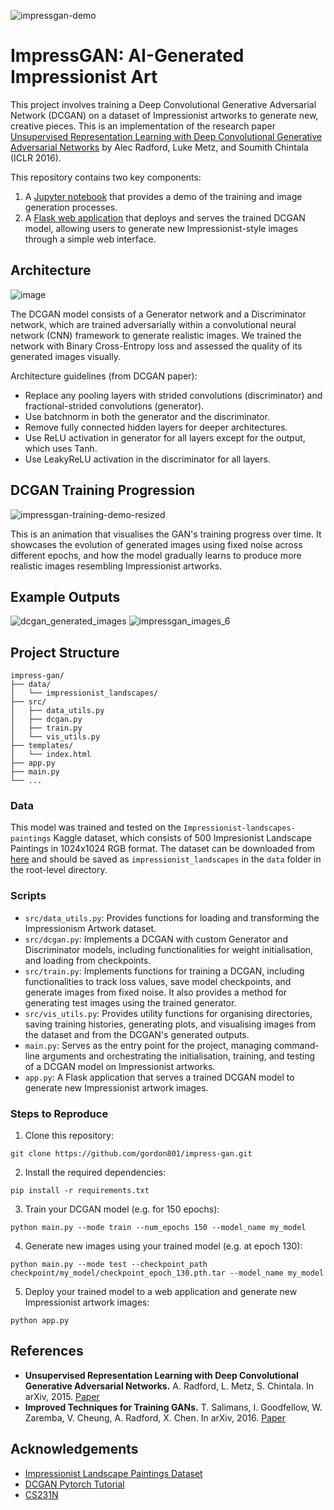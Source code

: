![impressgan-demo](https://github.com/user-attachments/assets/a35c150b-b2cf-4c15-957c-1df9d000baeb)

# ImpressGAN: AI-Generated Impressionist Art

This project involves training a Deep Convolutional Generative Adversarial Network (DCGAN) on a dataset of Impressionist artworks to generate new, creative pieces. This is an implementation of the research paper [Unsupervised Representation Learning with Deep Convolutional Generative Adversarial Networks](https://arxiv.org/pdf/1511.06434) by Alec Radford, Luke Metz, and Soumith Chintala (ICLR 2016).

This repository contains two key components:
1. A [Jupyter notebook](https://github.com/gordon801/impress-gan/blob/main/impress-gan.ipynb) that provides a demo of the training and image generation processes.
2. A [Flask web application](https://github.com/gordon801/impress-gan/blob/main/app.py) that deploys and serves the trained DCGAN model, allowing users to generate new Impressionist-style images through a simple web interface.

## Architecture
![image](https://github.com/user-attachments/assets/0f6d324e-68d0-4c02-b709-0337b6c3c301)

The DCGAN model consists of a Generator network and a Discriminator network, which are trained adversarially within a convolutional neural network (CNN) framework to generate realistic images. We trained the network with Binary Cross-Entropy loss and assessed the quality of its generated images visually.

Architecture guidelines (from DCGAN paper):
- Replace any pooling layers with strided convolutions (discriminator) and fractional-strided convolutions (generator).
- Use batchnorm in both the generator and the discriminator.
- Remove fully connected hidden layers for deeper architectures.
- Use ReLU activation in generator for all layers except for the output, which uses Tanh.
- Use LeakyReLU activation in the discriminator for all layers.

## DCGAN Training Progression
![impressgan-training-demo-resized](https://github.com/user-attachments/assets/66dcca63-80c8-4991-8913-0c1ce0df320d)

This is an animation that visualises the GAN's training progress over time. It showcases the evolution of generated images using fixed noise across different epochs, and how the model gradually learns to produce more realistic images resembling Impressionist artworks.

## Example Outputs
![dcgan_generated_images](https://github.com/user-attachments/assets/ddbad598-f04f-440b-b299-ec69772b0a76)
![impressgan_images_6](https://github.com/user-attachments/assets/ac8da2c4-f4fb-4454-b682-c5341dfa91e7)


## Project Structure
```
impress-gan/
├── data/
│   └── impressionist_landscapes/
├── src/
│   ├── data_utils.py
│   ├── dcgan.py
│   ├── train.py
│   └── vis_utils.py
├── templates/
│   └── index.html
├── app.py
├── main.py
└── ...
```
### Data
This model was trained and tested on the `Impressionist-landscapes-paintings` Kaggle dataset, which consists of 500 Impresionist Landscape Paintings in 1024x1024 RGB format. The dataset can be downloaded from [here](https://www.kaggle.com/datasets/robgonsalves/impressionistlandscapespaintings) and should be saved as `impressionist_landscapes` in the `data` folder in the root-level directory. 

### Scripts
- `src/data_utils.py`: Provides functions for loading and transforming the Impressionism Artwork dataset.
- `src/dcgan.py`: Implements a DCGAN with custom Generator and Discriminator models, including functionalities for weight initialisation, and loading from checkpoints.
- `src/train.py`: Implements functions for training a DCGAN, including functionalities to track loss values, save model checkpoints, and generate images from fixed noise. It also provides a method for generating test images using the trained generator.
- `src/vis_utils.py`: Provides utility functions for organising directories, saving training histories, generating plots, and visualising images from the dataset and from the DCGAN's generated outputs.
- `main.py`: Serves as the entry point for the project, managing command-line arguments and orchestrating the initialisation, training, and testing of a DCGAN model on Impressionist artworks.
- `app.py`: A Flask application that serves a trained DCGAN model to generate new Impressionist artwork images.

### Steps to Reproduce
1. Clone this repository:
```
git clone https://github.com/gordon801/impress-gan.git
```
2. Install the required dependencies:
```
pip install -r requirements.txt
```
3. Train your DCGAN model (e.g. for 150 epochs):
```
python main.py --mode train --num_epochs 150 --model_name my_model
```
4. Generate new images using your trained model (e.g. at epoch 130):
```
python main.py --mode test --checkpoint_path checkpoint/my_model/checkpoint_epoch_130.pth.tar --model_name my_model
```
5. Deploy your trained model to a web application and generate new Impressionist artwork images:
```
python app.py
```

## References
- **Unsupervised Representation Learning with Deep Convolutional Generative Adversarial Networks.** A. Radford, L. Metz, S. Chintala. In arXiv, 2015. [Paper](https://arxiv.org/pdf/1511.06434)
- **Improved Techniques for Training GANs.** T. Salimans, I. Goodfellow, W. Zaremba, V. Cheung, A. Radford, X. Chen. In arXiv, 2016. [Paper](https://arxiv.org/pdf/1606.03498)

## Acknowledgements
- [Impressionist Landscape Paintings Dataset](https://www.kaggle.com/datasets/robgonsalves/impressionistlandscapespaintings)
- [DCGAN Pytorch Tutorial](https://pytorch.org/tutorials/beginner/dcgan_faces_tutorial.html)
- [CS231N](https://cs231n.stanford.edu/)
